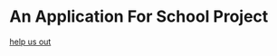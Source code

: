 # An Application For School Project

[help us out](https://chat.whatsapp.com/GEcdvcHhm9T3ndRnh1bGkH)